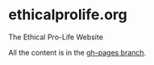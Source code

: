 # ethicalprolife.org
The Ethical Pro-Life Website

All the content is in the [gh-pages branch](../../tree/gh-pages). 
